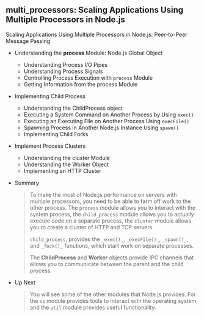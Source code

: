 ## multi_processors: Scaling Applications Using Multiple Processors in Node.js

Scaling Applications Using Multiple Processors in Node.js: Peer-to-Peer Message Passing

- Understanding the **process** Module: Node.js Global Object

  - Understanding Process I/O Pipes
  - Understanding Process Signals
  - Controlling Process Execution with `process` Module
  - Getting Information from the process Module

- Implementing Child Process

  - Understanding the ChildProcess object
  - Executing a System Command on Another Process by Using `exec()`
  - Executing an Executing File on Another Process Using `execFile()`
  - Spawning Process in Another Node.js Instance Using `spawn()`
  - Implementing Child Forks

- Implement Process Clusters
  - Understanding the cluster Module
  - Understanding the Worker Object
  - Implementing an HTTP Cluster
- Summary

  > To make the most of Node.js performance on servers with multiple processors, you
  > need to be able to farm off work to the other process.
  > The `process` module allows you to interact with the system process, the `child_process`
  > module allows you to actually execute code on a separate process, the `cluster` module
  > allows you to create a cluster of HTTP and TCP servers.
  >
  > `child_process`, provides the `_exec()_`, `_execFile()_`, `_spawn()_`, and `_fock()_` functions, which start work on separate processes.
  >
  > The **ChildProcess** and **Worker** objects provide IPC channels that allows you
  > to communicate between the parent and the child process.

- Up Next
  > You will see some of the other modules that Node.js provides. For the `os` module provides tools to interact with the operating system, and the `util` module provides useful functionality.
